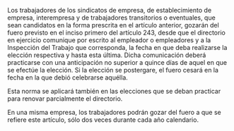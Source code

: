 Los trabajadores de los sindicatos de empresa, de establecimiento de empresa, interempresa y de trabajadores transitorios o eventuales, que sean candidatos en la forma prescrita en el artículo anterior, gozarán del fuero previsto en el inciso primero del artículo 243, desde que el directorio en ejercicio comunique por escrito al empleador o empleadores y a la Inspección del Trabajo que corresponda, la fecha en que deba realizarse la elección respectiva y hasta esta última. Dicha comunicación deberá practicarse con una anticipación no superior a quince días de aquel en que se efectúe la elección. Si la elección se postergare, el fuero cesará en la fecha en la que debió celebrarse aquélla.

Esta norma se aplicará también en las elecciones que se deban practicar para renovar parcialmente el directorio.

En una misma empresa, los trabajadores podrán gozar del fuero a que se refiere este artículo, sólo dos veces durante cada año calendario.